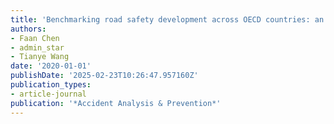 ```yaml
---
title: 'Benchmarking road safety development across OECD countries: an empirical analysis for a decade'
authors:
- Faan Chen
- admin_star
- Tianye Wang
date: '2020-01-01'
publishDate: '2025-02-23T10:26:47.957160Z'
publication_types:
- article-journal
publication: '*Accident Analysis & Prevention*'
---
```

